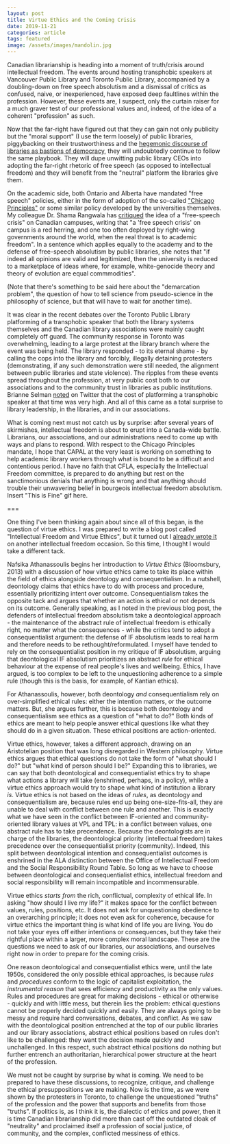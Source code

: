 ```yaml
---
layout: post
title: Virtue Ethics and the Coming Crisis
date: 2019-11-21
categories: article
tags: featured
image: /assets/images/mandolin.jpg
---
```


Canadian librarianship is heading into a moment of truth/crisis around
intellectual freedom. The events around hosting transphobic speakers at
Vancouver Public Library and Toronto Public Library, accompanied by a
doubling-down on free speech absolutism and a dismissal of critics as
confused, naive, or inexperienced, have exposed deep faultlines within
the profession. However, these events are, I suspect, only the curtain
raiser for a much graver test of our professional values and, indeed, of
the idea of a coherent "profession" as such.

Now that the far-right have figured out that they can gain not only
publicity but the "moral support" (I use the term loosely) of public
libraries, piggybacking on their trustworthiness and the [hegemonic
discourse of libraries as bastions of
democracy](https://litwinbooks.com/books/confronting-the-democratic-discourse-of-librarianship/),
they will undoubtedly continue to follow the same playbook. They will
dupe unwitting public library CEOs into adopting the far-right rhetoric
of free speech (as opposed to intellectual freedom) and they will
benefit from the "neutral" platform the libraries give them.

On the academic side, both Ontario and Alberta have mandated "free
speech" policies, either in the form of adoption of the so-called
["Chicago Principles"](https://en.wikipedia.org/wiki/Chicago_principles)
or some similar policy developed by the universities themselves. My
colleague Dr. Shama Rangwala has
[critiqued](https://www.theglobeandmail.com/opinion/article-the-real-free-speech-crisis-on-albertas-campuses-might-not-be-what/) the idea of a "free-speech
crisis" on Canadian campuses, writing that "a 'free speech crisis' on
campus is a red herring, and one too often deployed by right-wing
governments around the world, when the real threat is to academic
freedom". In a sentence which applies equally to the academy and to the
defense of free-speech absolutism by public libraries, she notes that
"if indeed all opinions are valid and legitimized, then the university
is reduced to a marketplace of ideas where, for example, white-genocide
theory and theory of evolution are equal commmodities".

(Note that there's something to be said here about the "demarcation
problem", the question of how to tell science from pseudo-science in the
philosophy of science, but that will have to wait for another time).

It was clear in the recent debates over the Toronto Public Library
platforming of a transphobic speaker that both the library systems
themselves and the Canadian library associations were mainly caught
completely off guard. The community response in Toronto was
overwhelming, leading to a large protest at the library branch where the
event was being held. The library responded - to its eternal shame - by
calling the cops into the library and forcibly, illegally detaining
protesters (demonstrating, if any such demonstration were still needed,
the alignment between public libraries and state violence). The ripples
from these events spread throughout the profession, at very public cost
both to our associations and to the community trust in libraries as
public institutions. Brianne Selman
[noted](https://twitter.com/astrobri/status/1191892003954548736?s=20) on
Twitter that the cost of platforming a transphobic speaker at that time
was very high. And all of this came as a total surprise to library
leadership, in the libraries, and in our associations.

What is coming next must not catch us by surprise: after several years of
skirmishes, intellectual freedom is about
to erupt into a Canada-wide battle. Librarians, our associations, and
our administrations need to come up with ways and plans to respond. With
respect to the Chicago Principles mandate, I hope that CAPAL at the very
least is working on something to help academic library workers through
what is bound to be a difficult and contentious period. I have no faith
that CFLA, especially the Intellectual Freedom committee, is prepared to
do anything but rest on the sanctimonious denials that anything is wrong
and that anything should trouble their unwavering belief in bourgeois
intellectual freedom absolutism. Insert "This is Fine" gif here.

===

One thing I've been thinking again about since all of this began, is the question of virtue ethics. I was prepared to write a blog post called "Intellectual Freedom and
Virtue Ethics", but it turned out I [already wrote
it](https://redlibrarian.github.io/article/2018/09/11/intellectual-freedom-value-ethics.html)
on another intellectual freedom occasion. So this time, I thought I
would take a different tack.

Nafsika Athanassoulis begins her introduction to *Virtue Ethics*
(Bloomsbury, 2013) with a discussion of how virtue ethics came to take
its place within the field of ethics alongside deontology and
consequentialism. In a nutshell, deontology claims that ethics have to
do with process and procedure, essentially prioritizing intent over
outcome. Consequentialism takes the opposite tack and argues that
whether an action is ethical or not depends on its outcome. Generally
speaking, as I noted in the previous blog post, the defenders of
intellectual freedom absolutism take a deontological approach - the
maintenance of the abstract rule of intellectual freedom is ethically
right, no matter what the consequences - while the critics tend to adopt
a consequentialist argument: the defense of IF absolutism leads to real
harm and therefore needs to be rethought/reformulated. I myself have
tended to rely on the consequentialist position in my critique of IF
absolutism, arguing that deontological IF absolutism prioritizes an
abstract *rule* for ethical behaviour at the expense of real people's
lives and wellbeing. Ethics, I have argued, is too complex to be left to
the unquestioning adherence to a simple rule (though this is the basis,
for example, of Kantian ethics).

For Athanassoulis, however, both deontology *and* consequentialism rely
on over-simplified ethical rules: either the intention matters, or the
outcome matters. But, she argues further, this is because both
deontology and consequentialism see ethics as a question of "what to
do?" Both kinds of ethics are meant to help people answer ethical
questions like what they should do in a given situation. These ethical
positions are action-oriented.

Virtue ethics, however, takes a different approach, drawing on
an Aristotelian position that was long disregarded in Western philosophy. Virtue ethics argues that ethical questions do not
take the form of "what should I do?" but "what kind of person should I
be?" Expanding this to libraries, we can say that both deontological and
consequentialist ethics try to shape what actions a library will take
(enshrined, perhaps, in a policy), while a virtue ethics approach would
try to shape what kind of institution a library *is*. Virtue ethics is
not based on the ideas of *rules*, as deontology and consequentialism
are, because rules end up being one-size-fits-all, they are unable to
deal with conflict between one rule and another. This is exactly what we
have seen in the conflict between IF-oriented and community-oriented
library values at VPL and TPL: in a conflict between values, one
abstract rule has to take precendence. Because the deontologists are in
charge of the libraries, the deontological priority (intellectual
freedom) takes precedence over the consequentialist priority
(community). Indeed, this split between deontological intention and
consequentialist outcomes is enshrined in the ALA distinction between
the Office of Intellectual Freedom and the Social Responsibility Round
Table. So long as we have to choose between deontological and
consequentialist ethics, intellectual freedom and social responsibility
will remain incompatible and incommensurable.

Virtue ethics *starts from* the rich, conflictual, complexity of ethical
life. In asking "how should I live my life?" it makes space for the
conflict between values, rules, positions, etc. It does not ask for
unquestioning obedience to an overarching principle; it does not even
ask for coherence, because for virtue ethics the important thing is what
kind of life you are living. You do not take your eyes off either
intentions or consequences, but they take their rightful place within a
larger, more complex moral landscape. These are the questions we need to
ask of our libraries, our associations, and ourselves right now in order to prepare
for the coming crisis.

One reason deontological and consequentialist ethics were, until the
late 1950s, considered the only possible ethical approaches, is because
*rules* and *procedures* conform to the logic of capitalist
exploitation, the *instrumental reason* that sees efficiency and
productivity as the only values. Rules and procedures are great for
making decisions - ethical or otherwise - quickly and with little mess,
but therein lies the problem: ethical questions cannot be properly
decided quickly and easily. They are always going to be messy and
require hard conversations, debates, and conflict. As we saw with the deontological position entrenched at the top of our public libraries and our library associations, abstract ethical positions based on rules don't like to be challenged: they want the decision made quickly and unchallenged. In this respect, such abstract ethical positions do nothing but further entrench an authoritarian, hierarchical power structure at the heart of the profession.

We must not be caught by surprise by what is coming. We need to be
prepared to have these discussions, to recognize, critique, and
challenge the ethical presuppositions we are making. Now is the time, as
we were shown by the protesters in Toronto, to challenge the
unquestioned "truths" of the profession and the power that supports and
benefits from those "truths". If politics is, as I think it is, the
dialectic of ethics and power, then it is time Canadian librarianship
did more than cast off the outdated cloak of "neutrality" and proclaimed
itself a profession of social justice, of community, and the complex,
conflicted messiness of ethics.
